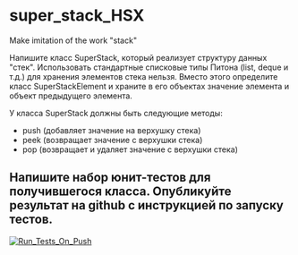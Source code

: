# super_stack_HSX
Make imitation of the work "stack"

Напишите класс SuperStack, который реализует структуру данных "стек". Использовать стандартные списковые типы Питона (list, deque и т.д.) для хранения элементов стека нельзя. Вместо этого определите класс SuperStackElement и храните в его объектах значение элемента и объект предыдущего элемента.

У класса SuperStack должны быть следующие методы:
- push (добавляет значение на верхушку стека)
- peek (возвращает значение с верхушки стека)
- pop (возвращает и удаляет значение с верхушки стека)

Напишите набор юнит-тестов для получившегося класса.
Опубликуйте результат на github с инструкцией по запуску тестов.
----
[![Run_Tests_On_Push](https://github.com/Safonovdv91/super_stack_HSX/actions/workflows/main.yml/badge.svg?branch=main)](https://github.com/Safonovdv91/super_stack_HSX/actions/workflows/main.yml)

